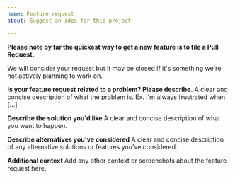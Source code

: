 ```yaml
---
name: Feature request
about: Suggest an idea for this project

---
```


**Please note by far the quickest way to get a new feature is to file a Pull Request.**

We will consider your request but it may be closed if it's something we're not actively planning to work on.

**Is your feature request related to a problem? Please describe.**
A clear and concise description of what the problem is. Ex. I'm always frustrated when [...]

**Describe the solution you'd like**
A clear and concise description of what you want to happen.

**Describe alternatives you've considered**
A clear and concise description of any alternative solutions or features you've considered.

**Additional context**
Add any other context or screenshots about the feature request here.
